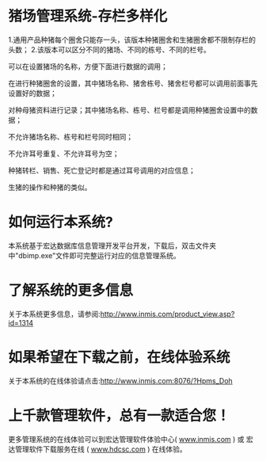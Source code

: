 # 猪场管理系统-存栏多样化

1.通用产品种猪每个圈舍只能存一头，该版本种猪圈舍和生猪圈舍都不限制存栏的头数；
2.该版本可以区分不同的猪场、不同的栋号、不同的栏号。

可以在设置猪场的名称，方便下面进行数据的调用；

在进行种猪圈舍的设置，其中猪场名称、猪舍栋号、猪舍栏号都可以调用前面事先设置好的数据；

对种母猪资料进行记录；其中猪场名称、栋号、栏号都是调用种猪圈舍设置中的数据；

不允许猪场名称、栋号和栏号同时相同；

不允许耳号重复、不允许耳号为空；

种猪转栏、销售、死亡登记时都是通过耳号调用的对应信息；

生猪的操作和种猪的类似。


# 如何运行本系统?

本系统基于宏达数据库信息管理开发平台开发，下载后，双击文件夹中"dbimp.exe"文件即可完整运行对应的信息管理系统。

# 了解系统的更多信息

关于本系统更多信息，请参阅:http://www.inmis.com/product_view.asp?id=1314

# 如果希望在下载之前，在线体验系统

关于本系统的在线体验请点击:http://www.inmis.com:8076/?Hpms_Doh

# 上千款管理软件，总有一款适合您！

更多管理系统的在线体验可以到宏达管理软件体验中心( www.inmis.com ) 或 宏达管理软件下载服务在线 ( www.hdcsc.com ) 在线体验。

